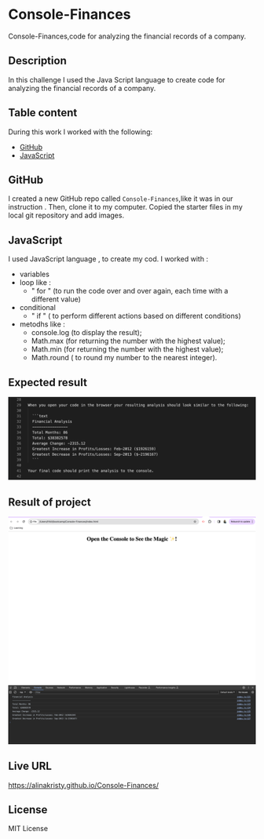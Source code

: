 # Console-Finances

Console-Finances,code for analyzing the financial records of a company.

## Description

In this challenge I used the Java Script language to create code for analyzing the financial records of a company.

 ## Table content

 During this work I worked with the following:

- [GitHub](#github)
- [JavaScript](#javascript)

## GitHub 

I created a new GitHub repo called `Console-Finances`,like it was in our instruction . Then, clone it to my computer. Copied the starter files in my local git repository and 
add images. 


## JavaScript

 I used  JavaScript language , to create my cod.
 I worked with :
 - variables
 - loop like :
     - " for " (to run the code over and over again, each time with a different value)
 - conditional 
     - " if " ( to perform different actions based on different conditions)
 - metodhs like : 
     - console.log (to display the result); 
     - Math.max (for returning the number with the highest value);
     - Math.min  (for returning the number with the highest value);
     - Math.round ( to round my number to the nearest integer).


## Expected result

![expected-result](./images/Screenshot%202023-11-10%20at%2023.44.05.png)

## Result of project
 ![Result-project](./images/Screenshot%202023-11-10%20at%2023.43.28.png)

## Live URL

https://alinakristy.github.io/Console-Finances/


## License
MIT License